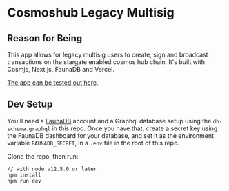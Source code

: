 # Cosmoshub Legacy Multisig

## Reason for Being

This app allows for legacy multisig users to create, sign and broadcast transactions on the stargate enabled cosmos hub chain. It's built with Cosmjs, Next.js, FaunaDB and Vercel.

[The app can be tested out here](https://cosmoshub-legacy-multisig.vercel.app/).

## Dev Setup

You'll need a [FaunaDB](https://dashboard.fauna.com/) account and a Graphql database setup using the `db-schema.graphql` in this repo. Once you have that, create a secret key using the FaunaDB dashboard for your database, and set it as the environment variable `FAUNADB_SECRET`, in a `.env` file in the root of this repo.

Clone the repo, then run:

```
// with node v12.5.0 or later
npm install
npm run dev
```
